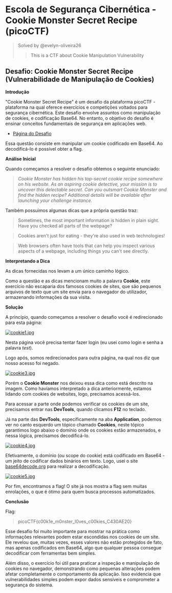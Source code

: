 # Escola de Segurança Cibernética - Cookie Monster Secret Recipe (picoCTF)

> Solved by @evelyn-oliveira26
>
>> This is a CTF about Cookie Manipulation Vulnerability

## Desafio: Cookie Monster Secret Recipe (Vulnerabilidade de Manipulação de Cookies)

**Introdução**

"Cookie Monster Secret Recipe" é um desafio da plataforma picoCTF - plataforma na qual oferece exercícios e competições voltados para segurança cibernética. Este desafio envolve assuntos como manipulação de cookies, e codificação Base64. No entanto, o objetivo do desafio é ensinar conceitos fundamentais de segurança em aplicações web.

* [Página do Desafio](https://play.picoctf.org/practice/challenge/469)

Essa questão consiste em manipular um cookie codificado em Base64. Ao decodificá-lo é possível obter a flag.

**Análise Inicial**

Quando começamos a resolver o desafio obtemos o seguinte enunciado:

>*Cookie Monster has hidden his top-secret cookie recipe somewhere on his website. As an aspiring cookie detective, your mission is to uncover this delectable secret. Can you outsmart Cookie Monster and find the hidden recipe?
Additional details will be available after launching your challenge instance.*

Também possuimos algumas dicas que a própria questão traz:

>Sometimes, the most important information is hidden in plain sight. Have you checked all parts of the webpage?

>Cookies aren't just for eating - they're also used in web technologies!

>Web browsers often have tools that can help you inspect various aspects of a webpage, including things you can't see directly.

**Interpretando a Dica**

As dicas fornecidas nos levam a um único caminho lógico. 

Como a questão e as dicas mencionam muito a palavra **Cookie**, este exercício não escaparia dos famosos cookies de sites, que são pequenos arquivos de texto que um site envia para o navegador do utilizador, armazenando informações da sua visita.

**Solução**

A princípio, quando começamos a resolver o desafio você é redirecionado para esta página:

[![cookie1.jpg](https://i.postimg.cc/8PSSy4wJ/cookie1.jpg)](https://postimg.cc/grNQjvCm)

Nesta página você precisa tentar fazer login (eu usei como login e senha a palavra *test*).

Logo após, somos redirecionados para outra página, na qual nos diz que nosso acesso foi negado.

[![cookie3.jpg](https://i.postimg.cc/C5CWTyJZ/cookie3.jpg)](https://postimg.cc/jn58PFpK)

Porém o **Cookie Monster** nos deixou essa dica como está descrito na imagem. Como havíamos interpretado a dica anteriormente, estamos lidando com cookies de websites, logo, precisamos acessá-los.

Para acessar a parte onde podemos verificar os cookies de um site, precisamos entrar nas **DevTools**, quando clicamos **F12** no teclado.

Já na parte das **DevTools**, especificamente na aba **Application**, podemos ver no canto esquerdo um tópico chamado **Cookies**, neste tópico garantimos logo abaixo o domínio onde os cookies estão armazenados, e nessa lógica, precisamos decodificá-lo.

[![cookie4.jpg](https://i.postimg.cc/JzzSg2Xn/cookie4.jpg)](https://postimg.cc/D8RC45Bk)

Efetivamente, o  domínio (ou scope do cookie) está codificado em Base64 - um jeito de codificar dados binários em texto. Logo, usei o site [base64decode.org](https://www.base64decode.org/pt/) para realizar a decodificação.
 
[![cookie5.jpg](https://i.postimg.cc/VvzKtJB6/cookie5.jpg)](https://postimg.cc/bDF0cN5c)

Por fim, encontramos a flag! O site já nos mostra a flag sem muitas enrolações, o que é ótimo para quem busca processos automatizados.

**Conclusão**

Flag:

>picoCTF{c00k1e_m0nster_l0ves_c00kies_C430AE20}

Esse desafio foi muito importante para mostrar na prática como informações relevantes podem estar escondidas nos cookies de um site. Ele revelou que, muitas vezes, esses valores não estão protegidos de fato, mas apenas codificados em Base64, algo que qualquer pessoa consegue decodificar com ferramentas bem simples.

Além disso, o exercício foi útil para praticar a inspeção e manipulação de cookies no navegador, demonstrando como pequenas alterações podem afetar completamente o comportamento da aplicação. Isso evidencia que vulnerabilidades simples podem expor dados sensíveis e comprometer a segurança do sistema.
